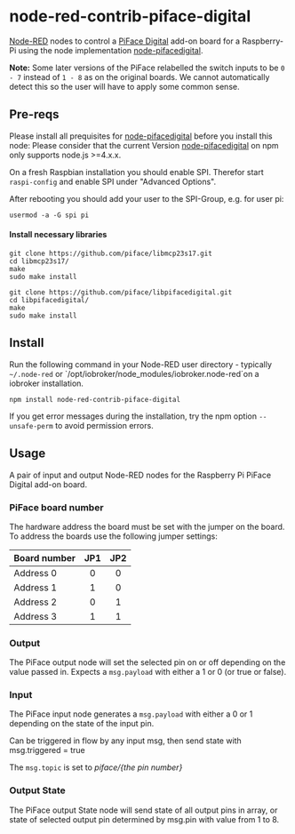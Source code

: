 # node-red-contrib-piface-digital

<a href="http://nodered.org" target="_new">Node-RED</a> nodes to control a
<a href="http://www.piface.org.uk/products/piface_digital/" target="_new">PiFace Digital</a>
add-on board for a Raspberry-Pi using the node implementation <a href="https://github.com/tualo/node-pifacedigital" target="_new">node-pifacedigital</a>.

**Note:** Some later versions of the PiFace relabelled the switch inputs to be `0 - 7`
instead of `1 - 8` as on the original boards.
We cannot automatically detect this so the user will have to apply some common sense.



## Pre-reqs

Please install all prequisites for <a href="https://github.com/tualo/node-pifacedigital" target="_new">node-pifacedigital</a> before you install this node:
Please consider that the current Version <a href="https://github.com/tualo/node-pifacedigital" target="_new">node-pifacedigital</a> on npm only supports node.js >=4.x.x.

On a fresh Raspbian installation you should enable SPI. Therefor start `raspi-config` and
enable SPI under "Advanced Options".

After rebooting you should add your user to the SPI-Group, e.g. for user pi:
```
usermod -a -G spi pi
```

#### Install necessary libraries

```
git clone https://github.com/piface/libmcp23s17.git
cd libmcp23s17/
make
sudo make install
```

```
git clone https://github.com/piface/libpifacedigital.git
cd libpifacedigital/
make
sudo make install
```

## Install

Run the following command in your Node-RED user directory - typically `~/.node-red` or `/opt/iobroker/node_modules/iobroker.node-red´on a iobroker installation.

    npm install node-red-contrib-piface-digital

If you get error messages during the installation, try the npm option `--unsafe-perm` to avoid permission errors.

## Usage

A pair of input and output Node-RED nodes for the Raspberry Pi PiFace Digital
add-on board.

### PiFace board number

The hardware address the board must be set with the jumper on the board.
To address the boards use the following jumper settings:

| Board number  | JP1 | JP2 |
| ------------- |:---:|:---:|
| Address 0     |  0  |  0  |
| Address 1     |  1  |  0  |
| Address 2     |  0  |  1  |
| Address 3     |  1  |  1  |

### Output

The PiFace output node will set the selected pin on or off
depending on the value passed in. Expects a `msg.payload` with either a
1 or 0 (or true or false).


### Input

The PiFace input node generates a `msg.payload` with either a 0 or 1
depending on the state of the input pin.

Can be triggered in flow by any input msg, then send state with msg.triggered = true

The `msg.topic` is set to <i>piface/{the pin number}</i>

### Output State

The PiFace output State node will send state of all output pins in array, 
or state of selected output pin determined by msg.pin with value from 1 to 8.


